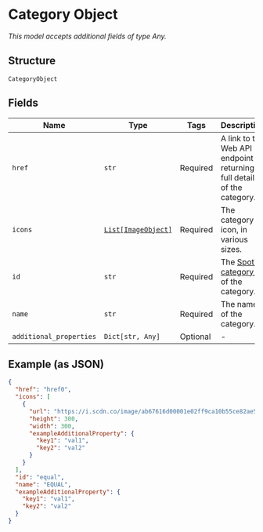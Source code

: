 
# Category Object

*This model accepts additional fields of type Any.*

## Structure

`CategoryObject`

## Fields

| Name | Type | Tags | Description |
|  --- | --- | --- | --- |
| `href` | `str` | Required | A link to the Web API endpoint returning full details of the category. |
| `icons` | [`List[ImageObject]`](../../doc/models/image-object.md) | Required | The category icon, in various sizes. |
| `id` | `str` | Required | The [Spotify category ID](/documentation/web-api/concepts/spotify-uris-ids) of the category. |
| `name` | `str` | Required | The name of the category. |
| `additional_properties` | `Dict[str, Any]` | Optional | - |

## Example (as JSON)

```json
{
  "href": "href0",
  "icons": [
    {
      "url": "https://i.scdn.co/image/ab67616d00001e02ff9ca10b55ce82ae553c8228\n",
      "height": 300,
      "width": 300,
      "exampleAdditionalProperty": {
        "key1": "val1",
        "key2": "val2"
      }
    }
  ],
  "id": "equal",
  "name": "EQUAL",
  "exampleAdditionalProperty": {
    "key1": "val1",
    "key2": "val2"
  }
}
```

